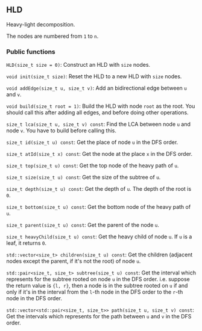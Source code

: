 ## HLD

Heavy-light decomposition.

The nodes are numbered from `1` to `n`.

### Public functions

`HLD(size_t size = 0)`: Construct an HLD with `size` nodes.

`void init(size_t size)`: Reset the HLD to a new HLD with `size` nodes.

`void addEdge(size_t u, size_t v)`: Add an bidirectional edge between `u` and `v`.

`void build(size_t root = 1)`: Build the HLD with node `root` as the root. You should call this after adding all edges, and before doing other operations.

`size_t lca(size_t u, size_t v) const`: Find the LCA between node `u` and node `v`. You have to build before calling this.

`size_t id(size_t u) const`: Get the place of node `u` in the DFS order.

`size_t atId(size_t x) const`: Get the node at the place `x` in the DFS order.

`size_t top(size_t u) const`: Get the top node of the heavy path of `u`.

`size_t size(size_t u) const`: Get the size of the subtree of `u`.

`size_t depth(size_t u) const`: Get the depth of `u`. The depth of the root is `0`.

`size_t bottom(size_t u) const`: Get the bottom node of the heavy path of `u`.

`size_t parent(size_t u) const`: Get the parent of the node `u`.

`size_t heavyChild(size_t u) const`: Get the heavy child of node `u`. If `u` is a leaf, it returns `0`.

`std::vector<size_t> children(size_t u) const`: Get the children (adjacent nodes except the parent, if it's not the root) of node `u`.

`std::pair<size_t, size_t> subtree(size_t u) const`: Get the interval which represents for the subtree rooted on node `u` in the DFS order. i.e. suppose the return value is `{l, r}`, then a node is in the subtree rooted on `u` if and only if it's in the interval from the `l`-th node in the DFS order to the `r`-th node in the DFS order.

`std::vector<std::pair<size_t, size_t>> path(size_t u, size_t v) const`: Get the intervals which represents for the path between `u` and `v` in the DFS order.
